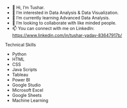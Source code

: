 - 👋 Hi, I’m Tushar.
- 👀 I’m interested in Data Analysis & Data Visualization.
- 🌱 I’m currently learning Advanced Data Analysis.
- 💞️ I’m looking to collaborate with like minded people.
- 📫 You can connect with me on LinkedIn: https://www.linkedin.com/in/tushar-yadav-83647917b/

Technical Skills

- Python
- HTML
- CSS
- Java Scripts
- Tableau
- Power BI
- Google Studio
- Microsoft Excel
- Google Sheets
- Machine Learning
<!---
yadavtusharr/yadavtusharr is a ✨ special ✨ repository because its `README.md` (this file) appears on your GitHub profile.
You can click the Preview link to take a look at your changes.
--->
